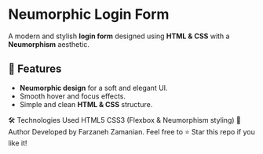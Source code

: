 # Neumorphic Login Form

A modern and stylish **login form** designed using **HTML & CSS** with a **Neumorphism** aesthetic.

## 🌟 Features
- **Neumorphic design** for a soft and elegant UI.
- Smooth hover and focus effects.
- Simple and clean **HTML & CSS** structure.

🛠 Technologies Used
HTML5
CSS3 (Flexbox & Neumorphism styling)
📌 Author
Developed by Farzaneh Zamanian.
Feel free to ⭐ Star this repo if you like it!


